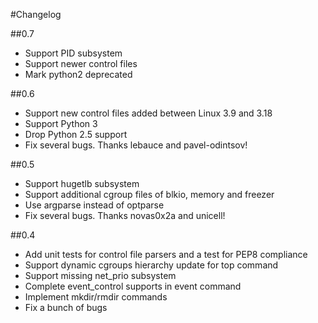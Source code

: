 #Changelog

##0.7
- Support PID subsystem
- Support newer control files
- Mark python2 deprecated

##0.6

- Support new control files added between Linux 3.9 and 3.18
- Support Python 3
- Drop Python 2.5 support
- Fix several bugs. Thanks lebauce and pavel-odintsov!

##0.5

- Support hugetlb subsystem
- Support additional cgroup files of blkio, memory and freezer
- Use argparse instead of optparse
- Fix several bugs. Thanks novas0x2a and unicell!

##0.4

- Add unit tests for control file parsers and a test for PEP8 compliance
- Support dynamic cgroups hierarchy update for top command
- Support missing net_prio subsystem
- Complete event_control supports in event command
- Implement mkdir/rmdir commands
- Fix a bunch of bugs
